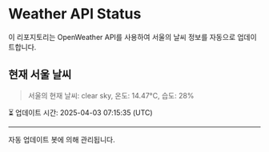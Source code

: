 
# Weather API Status

이 리포지토리는 OpenWeather API를 사용하여 서울의 날씨 정보를 자동으로 업데이트합니다.

## 현재 서울 날씨
> 서울의 현재 날씨: clear sky, 온도: 14.47°C, 습도: 28%

⏳ 업데이트 시간: 2025-04-03 07:15:35 (UTC)

---
자동 업데이트 봇에 의해 관리됩니다.
